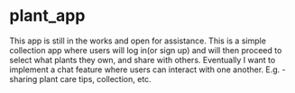 # plant_app
This app is still in the works and open for assistance. This is a simple collection app where users will log in(or sign up) and will then proceed to select what plants they own, and share with others. Eventually I want to implement a chat feature where users can interact with one another. E.g. - sharing plant care tips, collection, etc.
